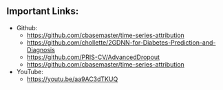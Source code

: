 ## Important Links:
- Github:
    - https://github.com/cbasemaster/time-series-attribution
    - https://github.com/chollette/2GDNN-for-Diabetes-Prediction-and-Diagnosis
    - https://github.com/PRIS-CV/AdvancedDropout
    - https://github.com/cbasemaster/time-series-attribution
- YouTube:
    - https://youtu.be/aa9AC3dTKUQ
